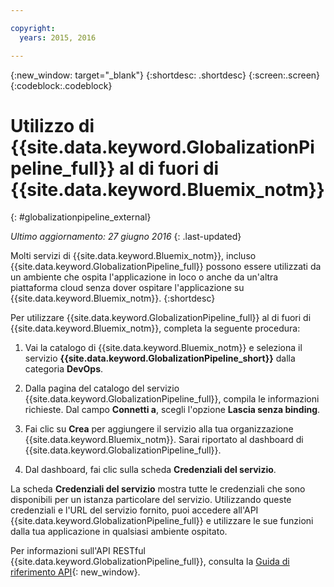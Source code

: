 ```yaml
---

copyright:
  years: 2015, 2016

---
```


{:new_window: target="_blank"}
{:shortdesc: .shortdesc}
{:screen:.screen}
{:codeblock:.codeblock}

# Utilizzo di {{site.data.keyword.GlobalizationPipeline_full}} al di fuori di {{site.data.keyword.Bluemix_notm}}
{: #globalizationpipeline_external}

*Ultimo aggiornamento: 27 giugno 2016*
{: .last-updated}

Molti servizi di {{site.data.keyword.Bluemix_notm}}, incluso {{site.data.keyword.GlobalizationPipeline_full}} possono essere utilizzati da un ambiente che ospita l'applicazione in loco o anche da un'altra piattaforma cloud senza dover ospitare l'applicazione su {{site.data.keyword.Bluemix_notm}}.
{:shortdesc}

Per utilizzare {{site.data.keyword.GlobalizationPipeline_full}} al di fuori di {{site.data.keyword.Bluemix_notm}}, completa la seguente procedura:

1. Vai la catalogo di {{site.data.keyword.Bluemix_notm}} e seleziona il servizio **{{site.data.keyword.GlobalizationPipeline_short}}** dalla categoria **DevOps**.

2. Dalla pagina del catalogo del servizio {{site.data.keyword.GlobalizationPipeline_full}}, compila le informazioni richieste.  Dal campo **Connetti a**, scegli l'opzione **Lascia senza binding**.

3. Fai clic su **Crea** per aggiungere il servizio alla tua organizzazione {{site.data.keyword.Bluemix_notm}}.  Sarai riportato al dashboard di {{site.data.keyword.GlobalizationPipeline_full}}.

4. Dal dashboard, fai clic sulla scheda **Credenziali del servizio**.  

La scheda **Credenziali del servizio** mostra tutte le credenziali che sono disponibili per un istanza particolare del servizio.  Utilizzando queste credenziali e l'URL del servizio fornito, puoi accedere all'API {{site.data.keyword.GlobalizationPipeline_full}} e utilizzare le sue funzioni dalla tua applicazione in qualsiasi ambiente ospitato.

Per informazioni sull'API RESTful {{site.data.keyword.GlobalizationPipeline_full}}, consulta la [Guida di riferimento API](https://gp-rest.ng.bluemix.net/translate/swagger/index.html){: new_window}.
